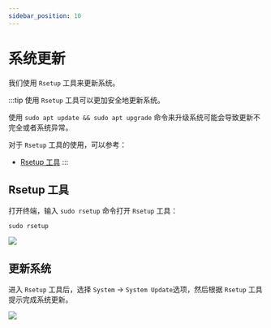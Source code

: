 ```yaml
---
sidebar_position: 10
---
```


# 系统更新

我们使用 `Rsetup` 工具来更新系统。

:::tip
使用 `Rsetup` 工具可以更加安全地更新系统。

使用 `sudo apt update && sudo apt upgrade` 命令来升级系统可能会导致更新不完全或者系统异常。

对于 `Rsetup` 工具的使用，可以参考：

- [Rsetup 工具](./rsetup)
:::

## Rsetup 工具

打开终端，输入 `sudo rsetup` 命令打开 `Rsetup` 工具：

<NewCodeBlock tip="radxa@device$" type="device">

```
sudo rsetup
```

</NewCodeBlock>

<div style={{textAlign: 'center'}}>
    <img src="/img/cubie/a7a/rsetup-system.webp" style={{width: '100%', maxWidth: '1200px'}} />
</div>

## 更新系统

进入 `Rsetup` 工具后，选择 `System` -> `System Update`选项，然后根据 `Rsetup` 工具提示完成系统更新。

<div style={{textAlign: 'center'}}>
    <img src="/img/cubie/a7a/rsetup-system-update.webp" style={{width: '100%', maxWidth: '1200px'}} />
</div>